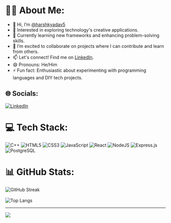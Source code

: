 # 🧑‍💻 About Me:
- 👋 Hi, I’m [@harshkyadav5](https://github.com/harshkyadav5)
- 👀 Interested in exploring technology's creative applications.
- 🌱 Currently learning new frameworks and enhancing problem-solving skills.
- 💞️ I’m excited to collaborate on projects where I can contribute and learn from others.
- 📫 Let's connect! Find me on [LinkedIn](https://linkedin.com/in/harsh-yadav-b9631928a).
- 😄 Pronouns: He/Him
- ⚡ Fun fact: Enthusiastic about experimenting with programming languages and DIY tech projects.

## 🌐 Socials:
[![LinkedIn](https://img.shields.io/badge/LinkedIn-%230077B5.svg?logo=linkedin&logoColor=white)](https://linkedin.com/in/harsh-yadav-b9631928a)

# 💻 Tech Stack:
![C++](https://img.shields.io/badge/c++-%2300599C.svg?style=for-the-badge&logo=c%2B%2B&logoColor=white) ![HTML5](https://img.shields.io/badge/html5-%23E34F26.svg?style=for-the-badge&logo=html5&logoColor=white) ![CSS3](https://img.shields.io/badge/css3-%231572B6.svg?style=for-the-badge&logo=css3&logoColor=white) ![JavaScript](https://img.shields.io/badge/javascript-%23323330.svg?style=for-the-badge&logo=javascript&logoColor=%23F7DF1E) ![React](https://img.shields.io/badge/react-%2320232a.svg?style=for-the-badge&logo=react&logoColor=%2361DAFB) ![NodeJS](https://img.shields.io/badge/node.js-6DA55F?style=for-the-badge&logo=node.js&logoColor=white) ![Express.js](https://img.shields.io/badge/express.js-%23404d59.svg?style=for-the-badge&logo=express&logoColor=%2361DAFB) ![PostgreSQL](https://img.shields.io/badge/PostgreSQL-336791?style=for-the-badge&logo=postgresql&logoColor=white)

# 📊 GitHub Stats:
![GitHub Streak](https://github-readme-streak-stats.herokuapp.com?user=harshkyadav5&theme=rising-sun&border_radius=20&card_width=525)
<br/><br/>
![Top Langs](https://github-readme-stats.vercel.app/api/top-langs/?username=harshkyadav5&layout=compact&theme=vision-friendly-dark&include_all_commits=false&count_private=false&border_radius=20&card_width=525)

---
[![](https://visitcount.itsvg.in/api?id=harshkyadav5&icon=5&color=0)](https://visitcount.itsvg.in)
